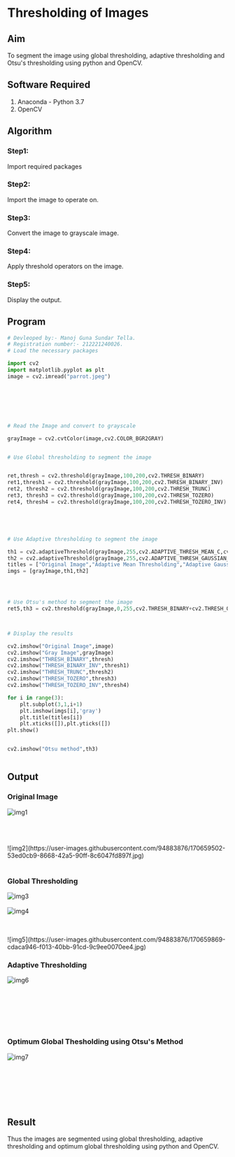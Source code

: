 # Thresholding of Images
## Aim
To segment the image using global thresholding, adaptive thresholding and Otsu's thresholding using python and OpenCV.

## Software Required
1. Anaconda - Python 3.7
2. OpenCV

## Algorithm

### Step1:
Import required packages
<br>

### Step2:
Import the image to operate on.
<br>

### Step3:
Convert the image to grayscale image.
<br>

### Step4:
Apply threshold operators on the image.
<br>

### Step5:
Display the output.
<br>

## Program
```python
# Devleoped by:- Manoj Guna Sundar Tella.
# Registration number:- 212221240026.
# Load the necessary packages

import cv2
import matplotlib.pyplot as plt
image = cv2.imread("parrot.jpeg")







# Read the Image and convert to grayscale

grayImage = cv2.cvtColor(image,cv2.COLOR_BGR2GRAY)


# Use Global thresholding to segment the image


ret,thresh = cv2.threshold(grayImage,100,200,cv2.THRESH_BINARY)
ret1,thresh1 = cv2.threshold(grayImage,100,200,cv2.THRESH_BINARY_INV)
ret2, thresh2 = cv2.threshold(grayImage,100,200,cv2.THRESH_TRUNC)
ret3, thresh3 = cv2.threshold(grayImage,100,200,cv2.THRESH_TOZERO)
ret4, thresh4 = cv2.threshold(grayImage,100,200,cv2.THRESH_TOZERO_INV)





# Use Adaptive thresholding to segment the image

th1 = cv2.adaptiveThreshold(grayImage,255,cv2.ADAPTIVE_THRESH_MEAN_C,cv2.THRESH_BINARY,11,2)
th2 = cv2.adaptiveThreshold(grayImage,255,cv2.ADAPTIVE_THRESH_GAUSSIAN_C,cv2.THRESH_BINARY,11,2)
titles = ["Original Image","Adaptive Mean Thresholding","Adaptive Gaussian Thresholding"]
imgs = [grayImage,th1,th2]




# Use Otsu's method to segment the image 
ret5,th3 = cv2.threshold(grayImage,0,255,cv2.THRESH_BINARY+cv2.THRESH_OTSU)



# Display the results

cv2.imshow("Original Image",image)
cv2.imshow("Gray Image",grayImage)
cv2.imshow("THRESH_BINARY",thresh)
cv2.imshow("THRESH_BINARY_INV",thresh1)
cv2.imshow("THRESH_TRUNC",thresh2)
cv2.imshow("THRESH_TOZERO",thresh3)
cv2.imshow("THRESH_TOZERO_INV",thresh4)

for i in range(3):
    plt.subplot(3,1,i+1)
    plt.imshow(imgs[i],'gray')
    plt.title(titles[i])
    plt.xticks([]),plt.yticks([])
plt.show()


cv2.imshow("Otsu method",th3)



```
## Output

### Original Image
![img1](https://user-images.githubusercontent.com/94883876/170659350-72f7be25-bd2f-42f7-8f9e-8ca923833c28.jpg)

<br>
<br>
<br>
![img2](https://user-images.githubusercontent.com/94883876/170659502-53ed0cb9-8668-42a5-90ff-8c6047fd897f.jpg)

<br>
<br>

### Global Thresholding
![img3](https://user-images.githubusercontent.com/94883876/170659660-16bab5ff-6853-46d6-8fd0-be1fbd36ac76.jpg)
<br>
<br>
![img4](https://user-images.githubusercontent.com/94883876/170659775-297ba570-a5aa-45df-98cf-6707aca17b6d.jpg)

<br>
<br>
![img5](https://user-images.githubusercontent.com/94883876/170659869-cdaca946-f013-40bb-91cd-9c9ee0070ee4.jpg)

<br>

### Adaptive Thresholding
![img6](https://user-images.githubusercontent.com/94883876/170659912-a90d7af0-7171-4e31-83eb-8d764230ed93.jpg)

<br>
<br>
<br>
<br>
<br>

### Optimum Global Thesholding using Otsu's Method
![img7](https://user-images.githubusercontent.com/94883876/170659945-83a260d2-60b5-4a45-a939-68e60738e1e8.jpg)

<br>
<br>
<br>
<br>
<br>


## Result
Thus the images are segmented using global thresholding, adaptive thresholding and optimum global thresholding using python and OpenCV.

